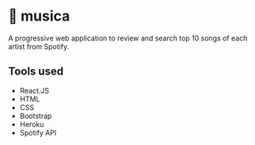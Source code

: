 # :musical_note: musica
A progressive web application to review and search top 10 songs of each artist from Spotify.

## Tools used
- React.JS
- HTML
- CSS
- Bootstrap
- Heroku
- Spotify API

